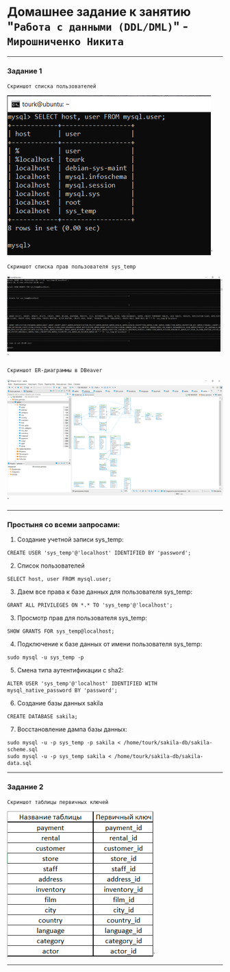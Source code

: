 # Домашнее задание к занятию "`Работа с данными (DDL/DML)`" - `Мирошниченко Никита`
---

### Задание 1

`Скриншот списка пользователей`

![Скриншот](https://github.com/Tourker/Git_HW/blob/main/img/HW12_02/z1_1.PNG)`

`Скриншот списка прав пользователя sys_temp`

![Скриншот](https://github.com/Tourker/Git_HW/blob/main/img/HW12_02/z1_2.PNG)`

`Скриншот ER-диаграммы в DBeaver`

![Скриншот](https://github.com/Tourker/Git_HW/blob/main/img/HW12_02/z1_diagram.PNG)`

---
### Простыня со всеми запросами:

1. Создание учетной записи sys_temp:
```
CREATE USER 'sys_temp'@'localhost' IDENTIFIED BY 'password';
```
2. Список пользователей
``` 
SELECT host, user FROM mysql.user;
```
3. Даем все права к базе данных для пользователя sys_temp:
```
GRANT ALL PRIVILEGES ON *.* TO 'sys_temp'@'localhost';
```
3. Просмотр прав для пользователя sys_temp:
```
SHOW GRANTS FOR sys_temp@localhost;
```
4. Подключение к базе данных от имени пользователя sys_temp:
```
sudo mysql -u sys_temp -p
```
5. Смена типа аутентификации с sha2:
```
ALTER USER 'sys_temp'@'localhost' IDENTIFIED WITH mysql_native_password BY 'password';
```
6. Создание базы данных sakila
```
CREATE DATABASE sakila;
```
7. Восстановление дампа базы данных:
```
sudo mysql -u -p sys_temp -p sakila < /home/tourk/sakila-db/sakila-scheme.sql
sudo mysql -u -p sys_temp sakila < /home/tourk/sakila-db/sakila-data.sql
```
---
### Задание 2

`Скриншот таблицы первичных ключей`

![Скриншот](https://github.com/Tourker/Git_HW/blob/main/img/HW12_02/z2.PNG)`

---
